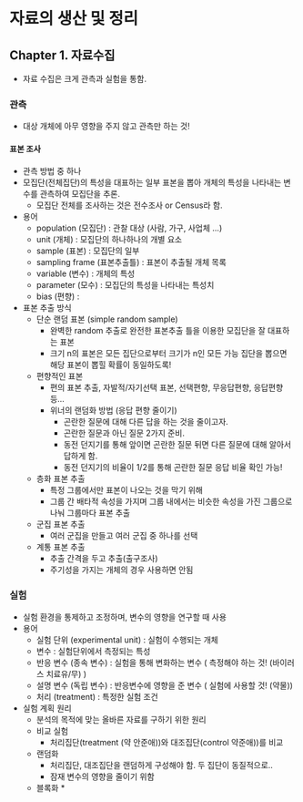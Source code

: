 # 자료의 생산 및 정리

## Chapter 1. 자료수집
* 자료 수집은 크게 관측과 실험을 통함.

### 관측
* 대상 개체에 아무 영향을 주지 않고 관측만 하는 것!
#### 표본 조사
* 관측 방법 중 하나
* 모집단(전체집단)의 특성을 대표하는 일부 표본을 뽑아 개체의 특성을 나타내는 변수를 관측하여 모집단을 추론.
    * 모집단 전체를 조사하는 것은 전수조사 or Census라 함.
* 용어
    * population (모집단) : 관찰 대상 (사람, 가구, 사업체 ...)
    * unit (개체) : 모집단의 하나하나의 개별 요소
    * sample (표본) : 모집단의 일부
    * sampling frame (표본추출틀) : 표본이 추출될 개체 목록
    * variable (변수) : 개체의 특성
    * parameter (모수) : 모집단의 특성을 나타내는 특성치
    * bias (편향) : 
* 표본 추출 방식
    * 단순 랜덤 표본 (simple random sample)
        * 완벽한 random 추출로 완전한 표본추출 틀을 이용한 모집단을 잘 대표하는 표본
        * 크기 n의 표본은 모든 집단으로부터 크기가 n인 모든 가능 집단을 뽑으면 해당 표본이 뽑힐 확률이 동일하도록!
    * 편향적인 표본
        * 편의 표본 추출, 자발적/자기선택 표본, 선택편향, 무응답편향, 응답편향 등...
        * 위너의 랜덤화 방법 (응답 편향 줄이기)
            * 곤란한 질문에 대해 다른 답을 하는 것을 줄이고자.
            * 곤란한 질문과 아닌 질문 2가지 준비.
            * 동전 던지기를 통해 앞이면 곤란한 질문 뒤면 다른 질문에 대해 알아서 답하게 함.
            * 동전 던지기의 비율이 1/2를 통해 곤란한 질문 응답 비율 확인 가능!
    * 층화 표본 추출
        * 특정 그룹에서만 표본이 나오는 것을 막기 위해
        * 그룹 간 배타적 속성을 가지며 그룹 내에서는 비슷한 속성을 가진 그룹으로 나눠 그룹마다 표본 추출
    * 군집 표본 추출
        * 여러 군집을 만들고 여러 군집 중 하나를 선택
    * 계통 표본 추출
        * 추출 간격을 두고 추출(출구조사)
        * 주기성을 가지는 개체의 경우 사용하면 안됨
        
### 실험
* 실험 환경을 통제하고 조정하며, 변수의 영향을 연구할 때 사용
* 용어
    * 실험 단위 (experimental unit) : 실험이 수행되는 개체
    * 변수 : 실험단위에서 측정되는 특성
    * 반응 변수 (종속 변수) : 실험을 통해 변화하는 변수 ( 측정해야 하는 것! (바이러스 치료유/무) )
    * 설명 변수 (독립 변수) : 반응변수에 영향을 준 변수 ( 실험에 사용할 것! (약물))
    * 처리 (treatment) : 특정한 실험 조건
* 실험 계획 원리
    * 분석의 목적에 맞는 올바른 자료를 구하기 위한 원리
    * 비교 실험
        * 처리집단(treatment (약 안준애))와 대조집단(control 약준애))를 비교
    * 랜덤화
        * 처리집단, 대조집단을 랜덤하게 구성해야 함. 두 집단이 동질적으로..
        * 잠재 변수의 영향을 줄이기 위함
    * 블록화
        * 